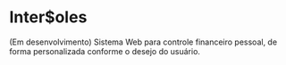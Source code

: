 # Inter$oles
(Em desenvolvimento) 
Sistema Web para controle financeiro pessoal, de forma personalizada conforme o desejo do usuário.
